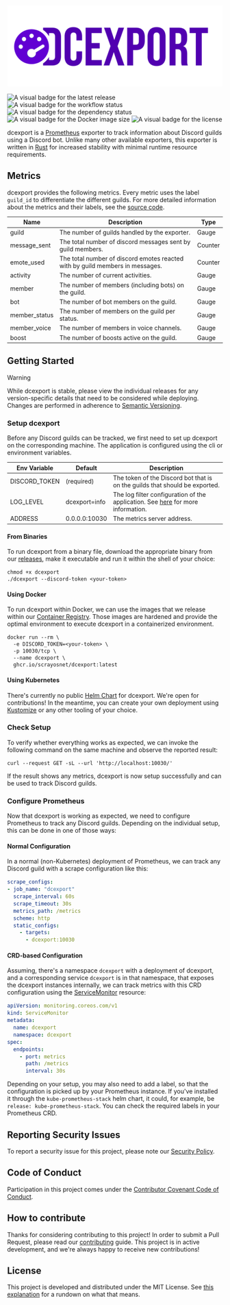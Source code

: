 ![The official Logo of dcexport](.github/images/logo.png "dcexport")

![A visual badge for the latest release](https://img.shields.io/github/v/release/scrayosnet/dcexport "Latest Release")
![A visual badge for the workflow status](https://img.shields.io/github/actions/workflow/status/scrayosnet/dcexport/docker.yml "Workflow Status")
![A visual badge for the dependency status](https://img.shields.io/librariesio/github/scrayosnet/dcexport "Dependencies")
![A visual badge for the Docker image size](https://ghcr-badge.egpl.dev/scrayosnet/dcexport/size "Image Size")
![A visual badge for the license](https://img.shields.io/github/license/scrayosnet/dcexport "License")

dcexport is a [Prometheus][prometheus-docs] exporter to track information about Discord guilds using a Discord bot. Unlike
many other available exporters, this exporter is written in [Rust][rust-docs] for increased stability with minimal runtime resource
requirements.

## Metrics

dcexport provides the following metrics. Every metric uses the label `guild_id` to differentiate the different guilds.
For more detailed information about the metrics and their labels, see the [source code](./src/metrics.rs).

| Name          | Description                                                                   | Type    |
|---------------|-------------------------------------------------------------------------------|---------|
| guild         | The number of guilds handled by the exporter.                                 | Gauge   |
| message_sent  | The total number of discord messages sent by guild members.                   | Counter |
| emote_used    | The total number of discord emotes reacted with by guild members in messages. | Counter |
| activity      | The number of current activities.                                             | Gauge   |
| member        | The number of members (including bots) on the guild.                          | Gauge   |
| bot           | The number of bot members on the guild.                                       | Gauge   |
| member_status | The number of members on the guild per status.                                | Gauge   |
| member_voice  | The number of members in voice channels.                                      | Gauge   |
| boost         | The number of boosts active on the guild.                                     | Gauge   |


## Getting Started

> [!WARNING]
> While dcexport is stable, please view the individual releases for any version-specific details that need to be
> considered while deploying. Changes are performed in adherence to [Semantic Versioning][semver-docs].

### Setup dcexport

Before any Discord guilds can be tracked, we first need to set up dcexport on the corresponding machine. The application
is configured using the cli or environment variables.

| Env Variable  | Default       | Description                                                                                            |
|---------------|---------------|--------------------------------------------------------------------------------------------------------|
| DISCORD_TOKEN | (required)    | The token of the Discord bot that is on the guilds that should be exported.                            |
| LOG_LEVEL     | dcexport=info | The log filter configuration of the application. See [here][tracing-log-example] for more information. |
| ADDRESS       | 0.0.0.0:10030 | The metrics server address.                                                                            |

#### From Binaries

To run dcexport from a binary file, download the appropriate binary from our [releases][github-releases], make it
executable and run it within the shell of your choice:

```shell
chmod +x dcexport
./dcexport --discord-token <your-token>
```

#### Using Docker

To run dcexport within Docker, we can use the images that we release within our [Container Registry][github-ghcr].
Those images are hardened and provide the optimal environment to execute dcexport in a containerized environment.

```shell
docker run --rm \
  -e DISCORD_TOKEN=<your-token> \
  -p 10030/tcp \
  --name dcexport \
  ghcr.io/scrayosnet/dcexport:latest
```

#### Using Kubernetes

There's currently no public [Helm Chart][helm-chart-docs] for dcexport. We're open for contributions! In the meantime,
you can create your own deployment using [Kustomize][kustomize-docs] or any other tooling of your choice.

### Check Setup

To verify whether everything works as expected, we can invoke the following command on the same machine and observe the
reported result:

```shell
curl --request GET -sL --url 'http://localhost:10030/'
```

If the result shows any metrics, dcexport is now setup successfully and can be used to track Discord guilds.

### Configure Prometheus

Now that dcexport is working as expected, we need to configure Prometheus to track any Discord guilds. Depending on the
individual setup, this can be done in one of those ways:

#### Normal Configuration

In a normal (non-Kubernetes) deployment of Prometheus, we can track any Discord guild with a scrape
configuration like this:

```yaml
scrape_configs:
- job_name: "dcexport"
  scrape_interval: 60s
  scrape_timeout: 30s
  metrics_path: /metrics
  scheme: http
  static_configs:
    - targets:
      - dcexport:10030
```

#### CRD-based Configuration

Assuming, there's a namespace `dcexport` with a deployment of dcexport, and a corresponding service `dcexport` is in
that namespace, that exposes the dcexport instances internally, we can track metrics with this CRD configuration
using the [ServiceMonitor][servicemonitor-docs] resource:

```yaml
apiVersion: monitoring.coreos.com/v1
kind: ServiceMonitor
metadata:
  name: dcexport
  namespace: dcexport
spec:
  endpoints:
    - port: metrics
      path: /metrics
      interval: 30s
```

Depending on your setup, you may also need to add a label, so that the configuration is picked up by your Prometheus
instance. If you've installed it through the `kube-prometheus-stack` helm chart, it could, for example, be
`release: kube-prometheus-stack`. You can check the required labels in your Prometheus CRD.

## Reporting Security Issues

To report a security issue for this project, please note our [Security Policy][security-policy].

## Code of Conduct

Participation in this project comes under the [Contributor Covenant Code of Conduct][code-of-conduct].

## How to contribute

Thanks for considering contributing to this project! In order to submit a Pull Request, please read
our [contributing][contributing-guide] guide. This project is in active development, and we're always happy to receive
new contributions!

## License

This project is developed and distributed under the MIT License. See [this explanation][mit-license-doc] for a rundown
on what that means.

[prometheus-docs]: https://prometheus.io/

[semver-docs]: https://semver.org/lang/de/

[rust-docs]: https://www.rust-lang.org/

[security-policy]: SECURITY.md

[code-of-conduct]: CODE_OF_CONDUCT.md

[contributing-guide]: CONTRIBUTING.md

[kustomize-docs]: https://kustomize.io/

[github-releases]: https://github.com/scrayosnet/dcexport/releases

[github-ghcr]: https://github.com/scrayosnet/dcexport/pkgs/container/dcexport

[servicemonitor-docs]: https://github.com/prometheus-operator/prometheus-operator/blob/main/Documentation/api.md#servicemonitor

[helm-chart-docs]: https://helm.sh/

[mit-license-doc]: https://choosealicense.com/licenses/mit/

[tracing-log-example]: https://docs.rs/tracing-subscriber/latest/tracing_subscriber/filter/struct.EnvFilter.html#example-syntax
